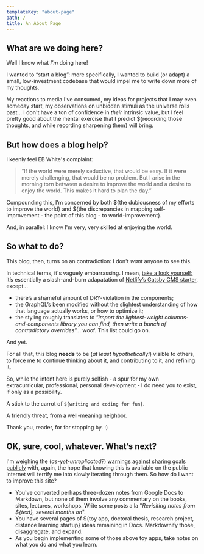 ```yaml
---
templateKey: "about-page"
path: /
title: An About Page
---
```


## What are we doing here?

Well I know what _I'm_ doing here!

I wanted to “start a blog”: more specifically, I wanted to build (or adapt) a small, low-investment codebase that would impel me to write down more of my thoughts.

My reactions to media I've consumed, my ideas for projects that I may even someday start, my observations on unbidden stimuli as the universe rolls past... I don't have a ton of confidence in _their_ intrinsic value, but I feel pretty good about the mental exercise that I predict \${recording those thoughts, and while recording sharpening them} will bring.

## But how does a blog help?

I keenly feel EB White's complaint:

> “If the world were merely seductive, that would be easy. If it were merely challenging, that would be no problem. But I arise in the morning torn between a desire to improve the world and a desire to enjoy the world. This makes it hard to plan the day.”

Compounding this, I’m concerned by both \${the dubiousness of my efforts to improve the world} and \${the discrepancies in mapping self-improvement - the point of this blog - to world-improvement}.

And, in parallel: I know I'm very, very skilled at enjoying the world.

## So what to do?

This blog, then, turns on an contradiction: I don't _want_ anyone to see this.

In technical terms, it's vaguely embarrassing. I mean, [take a look yourself:](https://github.com/ypaulsussman/learning-log) it’s essentially a slash-and-burn adapatation of [Netlify’s Gatsby CMS starter](https://github.com/netlify-templates/gatsby-starter-netlify-cms), except...

- there’s a shameful amount of DRY-violation in the components;
- the GraphQL’s been modified without the slightest understanding of how that language actually works, or how to optimize it;
- the styling roughly translates to “_import the lightest-weight columns-and-components library you can find, then write a bunch of contradictory overrides_”... woof. This list could go on.

And yet.

For all that, this blog **needs** to be (_at least hypothetically!_) visible to others, to force me to continue thinking about it, and contributing to it, and refining it. 

So, while the intent here is purely selfish - a spur for my own extracurricular, professional, personal development - I do need you to exist, if only as a possibility.

A stick to the carrot of `${writing and coding for fun}`.

A friendly threat, from a well-meaning neighbor.

Thank you, reader, for for stopping by. :)

## OK, sure, cool, whatever. What’s next?

I'm weighing the (_as-yet-unreplicated?_) [warnings against sharing goals publicly](http://www.psych.nyu.edu/gollwitzer/09_Gollwitzer_Sheeran_Seifert_Michalski_When_Intentions_.pdf) with, again, the hope that knowing this is available on the public internet will terrify me into slowly iterating through them. So how do I want to improve this site?

- You've converted perhaps three-dozen notes from Google Docs to Markdown, but none of them involve any commentary on the books, sites, lectures, workshops. Write some posts a la "_Revisiting notes from \${text}, several months on_".
- You have several pages of \${toy app, doctoral thesis, research project, distance learning startup} ideas remaining in Docs. Markdownify those, disaggregate, and expand.
- As you begin implementing some of those above toy apps, take notes on what you do and what you learn.
